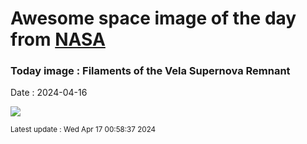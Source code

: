 
# Awesome space image of the day from [NASA](https://api.nasa.gov/)

### Today image : Filaments of the Vela Supernova Remnant
Date : 2024-04-16

![](https://apod.nasa.gov/apod/image/2404/VelaSnr_CTIO_960.jpg)

<small>Latest update : Wed Apr 17 00:58:37 2024</small>
        